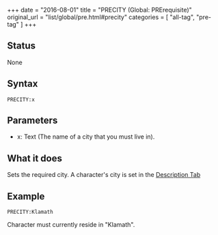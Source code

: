 +++
date = "2016-08-01"
title = "PRECITY (Global: PRErequisite)"
original_url = "list/global/pre.html#precity"
categories = [ "all-tag", "pre-tag" ]
+++

## Status

None

## Syntax

`PRECITY:x`

## Parameters

-   x: Text (The name of a city that you must live in).



What it does
------------

Sets the required city. A character's city is set in the [Description
Tab](/tab/description.html)

Example
-------

`PRECITY:Klamath`

Character must currently reside in "Klamath".

